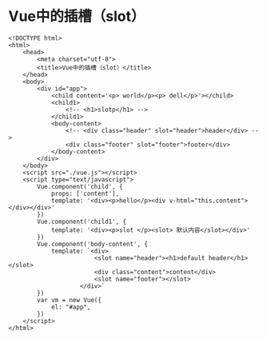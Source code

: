 # Vue中的插槽（slot）

    <!DOCTYPE html>
    <html>
    	<head>
    		<meta charset="utf-8">
    		<title>Vue中的插槽（slot）</title>
    	</head>
    	<body>
    		<div id="app">
    			<child content='<p> world</p><p> dell</p>'></child>
    			<child1>
    				<!-- <h1>slotp</h1> -->
    			</child1>
    			<body-content>
    				<!-- <div class="header" slot="header">header</div> -->
    				<div class="footer" slot="footer">footer</div>
    			</body-content>
    		</div>
    	</body>
    	<script src="./vue.js"></script>
    	<script type="text/javascript">
    		Vue.component('child', {
    			props: ['content'],
    			template: '<div><p>hello</p><div v-html="this.content"></div></div>'
    		})
    		Vue.component('child1', {
    			template: '<div><p>slot </p><slot> 默认内容</slot></div>'
    		})
    		Vue.component('body-content', {
    			template: `<div>
    						<slot name="header"><h1>default header</h1></slot>
    						<div class="content">content</div>
    						<slot name="footer"></slot>
    					</div>`
    		})
    		var vm = new Vue({
    			el: "#app",
    		})
    	</script>
    </html>



